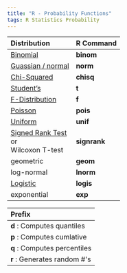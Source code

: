 ```yaml
---
title: "R - Probability Functions"
tags: R Statistics Probability
---
```


| Distribution | R Command |
| :----------- | :-------- |
| [Binomial](http://mathworld.wolfram.com/BinomialDistribution.html) | **binom** |
| [Guassian / normal ](http://mathworld.wolfram.com/NormalDistribution.html) | **norm** |
| [Chi-Squared](http://mathworld.wolfram.com/Chi-SquaredDistribution.html) | **chisq** |
| [Student’s](http://mathworld.wolfram.com/Studentst-Distribution.html) | **t** |
| [F-Distribution](http://mathworld.wolfram.com/F-Distribution.html) | **f** |
| [Poisson](http://mathworld.wolfram.com/PoissonDistribution.html) | **pois** |
| [Uniform](http://mathworld.wolfram.com/UniformDistribution.html) | **unif** |
| [Signed Rank Test](https://www.statstest.com/wilcoxon-signed-rank-test)<br>or<br>Wilcoxon T-test | **signrank** |
| geometric | **geom** |
| log-normal | **lnorm** |
| [Logistic](https://www.ibm.com/topics/logistic-regression) | **logis** |
| exponential | **exp** |


| Prefix                       |
| :--------------------------- |
| **d** : Computes quantiles   |
| **p** : Computes cumlative   |
| **q** : Computes percentiles |
| **r** : Generates random #'s |
